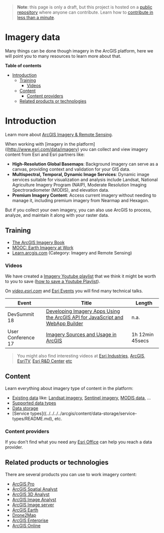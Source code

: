 > **Note**: this page is only a draft, but this project is hosted on a [public repository](https://github.com/hhkaos/awesome-arcgis) where anyone can contribute. Learn how to [contribute in less than a minute](https://github.com/hhkaos/awesome-arcgis/blob/master/CONTRIBUTING.md#contributions).

# Imagery data

Many things can be done though imagery in the ArcGIS platform, here we will point you to many resources to learn more about that.

<!-- START doctoc generated TOC please keep comment here to allow auto update -->
<!-- DON'T EDIT THIS SECTION, INSTEAD RE-RUN doctoc TO UPDATE -->
**Table of contents**

- [Introduction](#introduction)
  - [Training](#training)
    - [Videos](#videos)
  - [Content](#content)
    - [Content providers](#content-providers)
  - [Related products or technologies](#related-products)

<!-- END doctoc generated TOC please keep comment here to allow auto update -->

# Introduction

Learn more about [ArcGIS Imagery & Remote Sensing](http://www.esri.com/arcgis/imagery-remote-sensing).

When working with [imagery in the platform]((http://www.esri.com/data/imagery) you can collect and view imagery content from Esri and Esri partners like:

* **High-Resolution Global Basemaps**: Background imagery can serve as a canvas, providing context and validation for your GIS data.
* **Multispectral, Temporal, Dynamic Image Services**: Dynamic image services suitable for visualization and analysis include Landsat, National Agriculture Imagery Program (NAIP), Moderate Resolution Imaging Spectroradiometer (MODIS), and elevation data.
* **Premium Imagery Content**: Access current imagery without needing to manage it, including premium imagery from Nearmap and Hexagon.

But if you collect your own imagery, you can also use ArcGIS to process, analyze, and maintain it along with your raster data.

## Training

* [The ArcGIS Imagery Book](https://learn.arcgis.com/en/arcgis-imagery-book/)
* [MOOC: Earth Imagery at Work](https://www.esri.com/training/catalog/57aba196cbc441087e0d2395/earth-imagery-at-work/)
* [Learn.arcgis.com](https://learn.arcgis.com/en/gallery/) (Category: Imagery and Remote Sensing)


### Videos

We have created a [Imagery Youtube playlist](https://www.youtube.com/playlist?list=PLahIW2YFPQd5uO1xe6QmO2wsQHfWnRs-B) that we think it might be worth to you to save ([how to save a Youtube Playlist](../../../assets/SavePlaylist.gif)).

On [*video.esri.com*](https://www.esri.com/videos/search?q=TOPIC#?sortby=recent) and [Esri Events](https://www.youtube.com/channel/UC_yE3TatdZKAXvt_TzGJ6mw/search?query=TOPIC) you will find many technical talks.

|Event|Title|Length|
|---|---|---|
|DevSummit 18|[Developing Imagery Apps Using the ArcGIS API for JavaScript and WebApp Builder](https://www.youtube.com/watch?v=jxK326-79Aw&list=PLaPDDLTCmy4aA6oxJVe1YsJlxJO_0psyv&index=74&t=0s)|n.a.
|User Conference 17|[Imagery Sources and Usage in ArcGIS](https://www.youtube.com/watch?v=pnoj24ncZas&t=5s)|1h 12min 45secs

> You might also find interesting videos at [Esri Industries](https://www.youtube.com/channel/UCZTiOg3n0pqUDSatq7mS2PA/search?query="TOPIC"), [ArcGIS](https://www.youtube.com/channel/UCgGDPs8cte-VLJbgpaK4GPw/search?query="TOPIC"), [EsriTV](https://www.youtube.com/user/esritv/search?query="TOPIC"), [Esri R&D Center](https://www.youtube.com/user/esripdx/search?query="TOPIC") [etc](https://esri-es.github.io/awesome-arcgis/esri/#youtube-channels)


## Content

Learn everything about imagery type of content in the platform:

* [Existing data](../../../../arcgis/content/data-providers/README.md) like: [Landsat imagery](../../../../arcgis/content/data-providers/usgs-nasa/landsat/README.md), [Sentinel imagery](../../../../arcgis/content/data-providers/esa/sentinel/README.md), [MODIS data](../../../../arcgis/content/data-providers/usgs-nasa/modis/README.md), ...
* [Supported data types](../../../../arcgis/content/data-types/README.md)
* [Data storage](../../../../arcgis/content/data-storage/README.md)
* [Service types]((../../../../arcgis/content/data-storage/service-types/README.md), etc.

### Content providers

If you don't find what you need any [Esri Office](http://www.esri.com/about-esri/contact) can help you reach a data provider.

## Related products or technologies

There are several products you can use to work imagery content:

* [ArcGIS Pro](../../../../arcgis/products/arcgis-desktop/arcgis-pro/README.md)
* [ArcGIS Spatial Analyst](../../../../arcgis/products/extensions/spatial-analyst/README.md)
* [ArcGIS 3D Analyst](../../../../arcgis/products/extensions/3d-analyst/README.md)
* [ArcGIS Image Analyst](../../../../arcgis/products/extensions/image-analyst/README.md)
* [ArcGIS Image server](../../../../arcgis/products/extensions/image-server/README.md)
* [ArcGIS Earth](../../../../arcgis/products/arcgis-earth/README.md)
* [Drone2Map](../../../../arcgis/products/drone2map/README.md)
* [ArcGIS Enterprise](../../../../arcgis/products/arcgis-enterprise/README.md)
* [ArcGIS Online](../../../../arcgis/products/arcgis-online/README.md)
